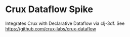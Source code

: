 # Crux Dataflow Spike

Integrates Crux with Declarative Dataflow via clj-3df.
See https://github.com/crux-labs/crux-dataflow
